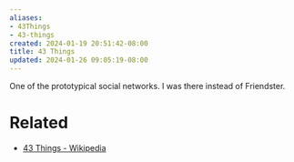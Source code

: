 ```yaml
---
aliases:
- 43Things
- 43-things
created: 2024-01-19 20:51:42-08:00
title: 43 Things
updated: 2024-01-26 09:05:19-08:00
---
```


One of the prototypical social networks. I was there instead of Friendster.

# Related

* [43 Things - Wikipedia](https://en.wikipedia.org/wiki/43_Things)